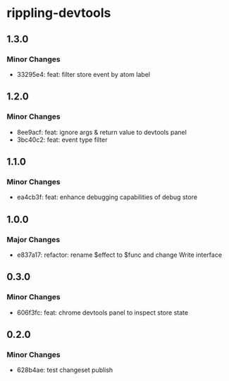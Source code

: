 # rippling-devtools

## 1.3.0

### Minor Changes

- 33295e4: feat: filter store event by atom label

## 1.2.0

### Minor Changes

- 8ee9acf: feat: ignore args & return value to devtools panel
- 3bc40c2: feat: event type filter

## 1.1.0

### Minor Changes

- ea4cb3f: feat: enhance debugging capabilities of debug store

## 1.0.0

### Major Changes

- e837a17: refactor: rename $effect to $func and change Write interface

## 0.3.0

### Minor Changes

- 606f3fc: feat: chrome devtools panel to inspect store state

## 0.2.0

### Minor Changes

- 628b4ae: test changeset publish
